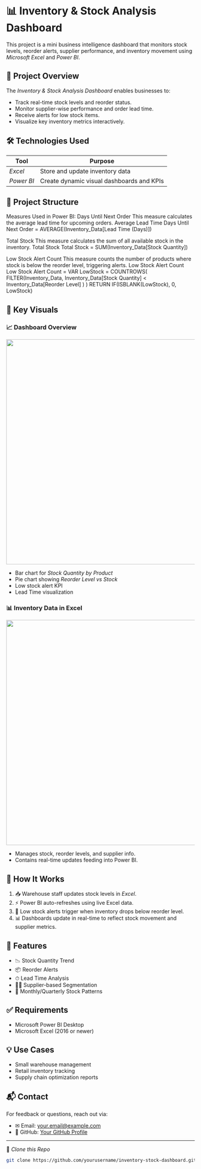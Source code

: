 # 📊 Inventory & Stock Analysis Dashboard

This project is a mini business intelligence dashboard that monitors stock levels, reorder alerts, supplier performance, and inventory movement using *Microsoft Excel* and *Power BI*.

## 📌 Project Overview

The *Inventory & Stock Analysis Dashboard* enables businesses to:
- Track real-time stock levels and reorder status.
- Monitor supplier-wise performance and order lead time.
- Receive alerts for low stock items.
- Visualize key inventory metrics interactively.

## 🛠 Technologies Used

| Tool       | Purpose                                      |
|------------|----------------------------------------------|
| *Excel*  | Store and update inventory data              |
| *Power BI* | Create dynamic visual dashboards and KPIs  |

## 📂 Project Structure


Measures Used in Power BI:
Days Until Next Order
This measure calculates the average lead time for upcoming orders.
Average Lead Time
Days Until Next Order = AVERAGE(Inventory_Data[Lead Time (Days)])


Total Stock
This measure calculates the sum of all available stock in the inventory.
Total Stock
Total Stock = SUM(Inventory_Data[Stock Quantity])


Low Stock Alert Count
This measure counts the number of products where stock is below the reorder level, triggering alerts.
Low Stock Alert Count
Low Stock Alert Count = 
VAR LowStock = COUNTROWS(
    FILTER(Inventory_Data, 
        Inventory_Data[Stock Quantity] < Inventory_Data[Reorder Level]
    )
)
RETURN IF(ISBLANK(LowStock), 0, LowStock)

## 📸 Key Visuals

### 📈 Dashboard Overview
<img src="./screenshots/dashboard_overview.png" width="600">

- Bar chart for *Stock Quantity by Product*
- Pie chart showing *Reorder Level vs Stock*
- Low stock alert KPI
- Lead Time visualization

### 📊 Inventory Data in Excel
<img src="./screenshots/excel_data_sheet.png" width="600">

- Manages stock, reorder levels, and supplier info.
- Contains real-time updates feeding into Power BI.

## 🔄 How It Works

1. 📥 Warehouse staff updates stock levels in *Excel*.
2. ⚡ Power BI auto-refreshes using live Excel data.
3. 🔔 Low stock alerts trigger when inventory drops below reorder level.
4. 📊 Dashboards update in real-time to reflect stock movement and supplier metrics.

## 📌 Features

- 📉 Stock Quantity Trend
- 📦 Reorder Alerts
- ⏱ Lead Time Analysis
- 👨‍💼 Supplier-based Segmentation
- 🔁 Monthly/Quarterly Stock Patterns

## ✅ Requirements

- Microsoft Power BI Desktop
- Microsoft Excel (2016 or newer)

## 💡 Use Cases

- Small warehouse management
- Retail inventory tracking
- Supply chain optimization reports

## 📬 Contact

For feedback or questions, reach out via:
- ✉ Email: your.email@example.com
- 📁 GitHub: [Your GitHub Profile](https://github.com/yourprofile)

---

🔁 *Clone this Repo*
```bash
git clone https://github.com/yourusername/inventory-stock-dashboard.git
